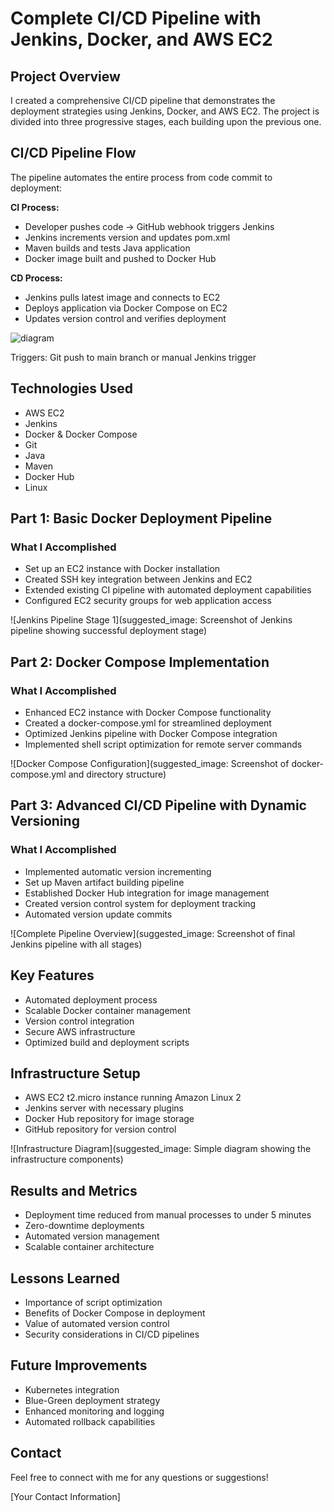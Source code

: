 # Complete CI/CD Pipeline with Jenkins, Docker, and AWS EC2

## Project Overview
I created a comprehensive CI/CD pipeline that demonstrates the deployment strategies using Jenkins, Docker, and AWS EC2. The project is divided into three progressive stages, each building upon the previous one.

## CI/CD Pipeline Flow

The pipeline automates the entire process from code commit to deployment:

**CI Process:**
- Developer pushes code → GitHub webhook triggers Jenkins
- Jenkins increments version and updates pom.xml
- Maven builds and tests Java application
- Docker image built and pushed to Docker Hub

**CD Process:**
- Jenkins pulls latest image and connects to EC2
- Deploys application via Docker Compose on EC2
- Updates version control and verifies deployment

![diagram](https://github.com/Princeton45/jenkins-docker-ec2-cicd/blob/main/images/ignore.png)

Triggers: Git push to main branch or manual Jenkins trigger

## Technologies Used
- AWS EC2
- Jenkins
- Docker & Docker Compose
- Git
- Java
- Maven
- Docker Hub
- Linux

## Part 1: Basic Docker Deployment Pipeline

### What I Accomplished
- Set up an EC2 instance with Docker installation
- Created SSH key integration between Jenkins and EC2
- Extended existing CI pipeline with automated deployment capabilities
- Configured EC2 security groups for web application access

![Jenkins Pipeline Stage 1](suggested_image: Screenshot of Jenkins pipeline showing successful deployment stage)

## Part 2: Docker Compose Implementation

### What I Accomplished
- Enhanced EC2 instance with Docker Compose functionality
- Created a docker-compose.yml for streamlined deployment
- Optimized Jenkins pipeline with Docker Compose integration
- Implemented shell script optimization for remote server commands

![Docker Compose Configuration](suggested_image: Screenshot of docker-compose.yml and directory structure)

## Part 3: Advanced CI/CD Pipeline with Dynamic Versioning

### What I Accomplished
- Implemented automatic version incrementing
- Set up Maven artifact building pipeline
- Established Docker Hub integration for image management
- Created version control system for deployment tracking
- Automated version update commits

![Complete Pipeline Overview](suggested_image: Screenshot of final Jenkins pipeline with all stages)

## Key Features
- Automated deployment process
- Scalable Docker container management
- Version control integration
- Secure AWS infrastructure
- Optimized build and deployment scripts

## Infrastructure Setup
- AWS EC2 t2.micro instance running Amazon Linux 2
- Jenkins server with necessary plugins
- Docker Hub repository for image storage
- GitHub repository for version control

![Infrastructure Diagram](suggested_image: Simple diagram showing the infrastructure components)

## Results and Metrics
- Deployment time reduced from manual processes to under 5 minutes
- Zero-downtime deployments
- Automated version management
- Scalable container architecture

## Lessons Learned
- Importance of script optimization
- Benefits of Docker Compose in deployment
- Value of automated version control
- Security considerations in CI/CD pipelines

## Future Improvements
- Kubernetes integration
- Blue-Green deployment strategy
- Enhanced monitoring and logging
- Automated rollback capabilities

## Contact
Feel free to connect with me for any questions or suggestions!

[Your Contact Information]
